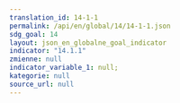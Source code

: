 ```yaml
---
translation_id: 14-1-1
permalink: /api/en/global/14/14-1-1.json
sdg_goal: 14
layout: json_en_globalne_goal_indicator
indicator: "14.1.1"
zmienne: null
indicator_variable_1: null;
kategorie: null
source_url: null
---
```

